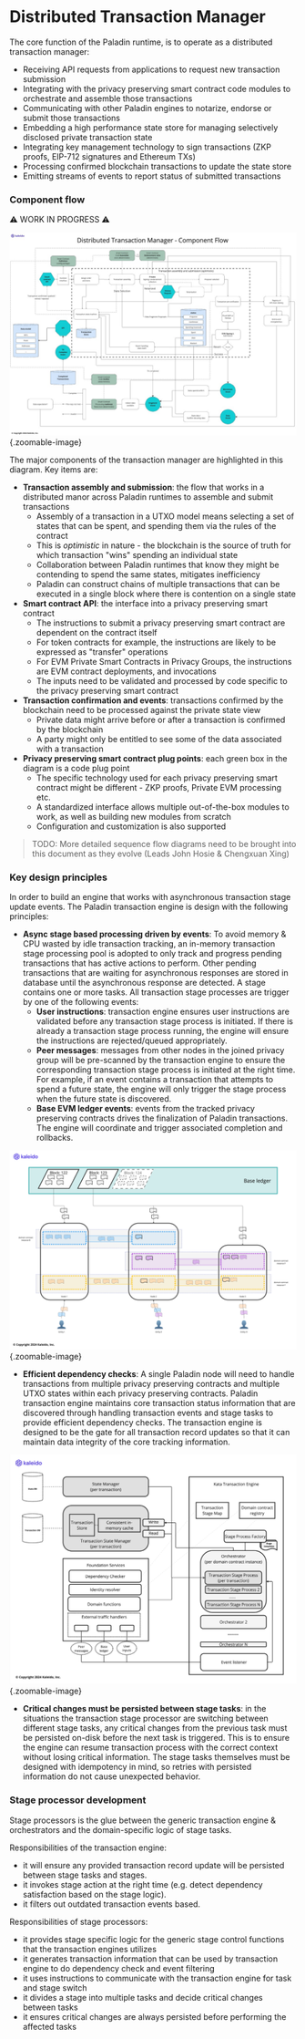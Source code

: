 # Distributed Transaction Manager

The core function of the Paladin runtime, is to operate as a distributed transaction manager:

- Receiving API requests from applications to request new transaction submission
- Integrating with the privacy preserving smart contract code modules to orchestrate and assemble those transactions
- Communicating with other Paladin engines to notarize, endorse or submit those transactions
- Embedding a high performance state store for managing selectively disclosed private transaction state
- Integrating key management technology to sign transactions (ZKP proofs, EIP-712 signatures and Ethereum TXs)
- Processing confirmed blockchain transactions to update the state store
- Emitting streams of events to report status of submitted transactions

### Component flow

⚠ WORK IN PROGRESS ⚠

![Distributed Transaction Manager - Component Flow](../images/distribute_tx_manager_component_flow.jpg){.zoomable-image}

The major components of the transaction manager are highlighted in this diagram. Key items are:

- **Transaction assembly and submission**: the flow that works in a distributed manor across Paladin runtimes to assemble and submit transactions
    - Assembly of a transaction in a UTXO model means selecting a set of states that can be spent, and spending them via the rules of the contract
    - This is _optimistic_ in nature - the blockchain is the source of truth for which transaction "wins" spending an individual state
    - Collaboration between Paladin runtimes that know they might be contending to spend the same states, mitigates inefficiency
    - Paladin can construct chains of multiple transactions that can be executed in a single block where there is contention on a single state
- **Smart contract API**: the interface into a privacy preserving smart contract
    - The instructions to submit a privacy preserving smart contract are dependent on the contract itself
    - For token contracts for example, the instructions are likely to be expressed as "transfer" operations
    - For EVM Private Smart Contracts in Privacy Groups, the instructions are EVM contract deployments, and invocations
    - The inputs need to be validated and processed by code specific to the privacy preserving smart contract
- **Transaction confirmation and events**: transactions confirmed by the blockchain need to be processed against the private state view
    - Private data might arrive before or after a transaction is confirmed by the blockchain
    - A party might only be entitled to see some of the data associated with a transaction
- **Privacy preserving smart contract plug points**: each green box in the diagram is a code plug point
    - The specific technology used for each privacy preserving smart contract might be different - ZKP proofs, Private EVM processing etc.
    - A standardized interface allows multiple out-of-the-box modules to work, as well as building new modules from scratch
    - Configuration and customization is also supported

> TODO: More detailed sequence flow diagrams need to be brought into this document as they evolve (Leads John Hosie & Chengxuan Xing)

### Key design principles

In order to build an engine that works with asynchronous transaction stage update events. The Paladin transaction engine is design with the following principles:
- **Async stage based processing driven by events**: To avoid memory & CPU wasted by idle transaction tracking, an in-memory transaction stage processing pool is adopted to only track and progress pending transactions that has active actions to perform. Other pending transactions that are waiting for asynchronous responses are stored in database until the asynchronous response are detected. A stage contains one or more tasks. All transaction stage processes are trigger by one of the following events:
  - **User instructions**: transaction engine ensures user instructions are validated before any transaction stage process is initiated. If there is already a transaction stage process running, the engine will ensure the instructions are rejected/queued appropriately.  
  - **Peer messages**: messages from other nodes in the joined privacy group will be pre-scanned by the transaction engine to ensure the corresponding transaction stage process is initiated at the right time. For example, if an event contains a transaction that attempts to spend a future state, the engine will only trigger the stage process when the future state is discovered.
  - **Base EVM ledger events**: events from the tracked privacy preserving contracts drives the finalization of Paladin transactions. The engine will coordinate and trigger associated completion and rollbacks.


![transaction engine event sources](../images/tx_event_sources.png){.zoomable-image}


- **Efficient dependency checks**: A single Paladin node will need to handle transactions from multiple privacy preserving contracts and multiple UTXO states within each privacy preserving contracts. Paladin transaction engine maintains core transaction status information that are discovered through handling transaction events and stage tasks to provide efficient dependency checks. The transaction engine is designed to be the gate for all transaction record updates so that it can maintain data integrity of the core tracking information.

![transaction engine components](../images/tx_engine_components.jpg){.zoomable-image}

- **Critical changes must be persisted between stage tasks**: in the situations the transaction stage processor are switching between different stage tasks, any critical changes from the previous task must be persisted on-disk before the next task is triggered. This is to ensure the engine can resume transaction process with the correct context without losing critical information. The stage tasks themselves must be designed with idempotency in mind, so retries with persisted information do not cause unexpected behavior.


### Stage processor development

Stage processors is the glue between the generic transaction engine & orchestrators and the domain-specific logic of stage tasks.


Responsibilities of the transaction engine:

- it will ensure any provided transaction record update will be persisted between stage tasks and stages.
- it invokes stage action at the right time (e.g. detect dependency satisfaction based on the stage logic).
- it filters out outdated transaction events based. 

Responsibilities of stage processors:

- it provides stage specific logic for the generic stage control functions that the transaction engines utilizes
- it generates transaction information that can be used by transaction engine to do dependency check and event filtering
- it uses instructions to communicate with the transaction engine for task and stage switch
- it divides a stage into multiple tasks and decide critical changes between tasks
- it ensures critical changes are always persisted before performing the affected tasks
